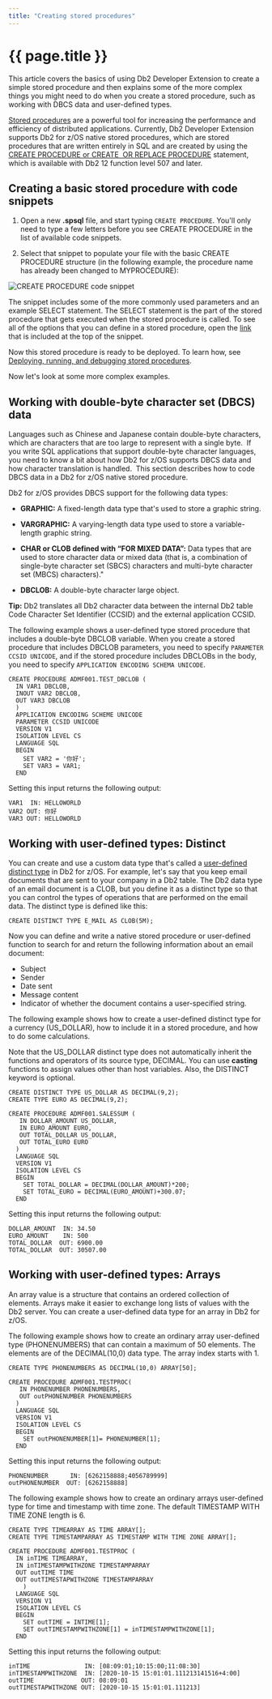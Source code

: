```yaml
---
title: "Creating stored procedures"
---
```


# {{ page.title }}

This article covers the basics of using Db2 Developer Extension to create a simple stored procedure and then explains some of the more complex things you might need to do when you create a stored procedure, such as working with DBCS data and user-defined types.

[Stored procedures](https://www.ibm.com/support/knowledgecenter/en/SSEPEK_12.0.0/apsg/src/tpc/db2z_storedprocedure.html) are a powerful tool for increasing the performance and efficiency of distributed applications. Currently, Db2 Developer Extension supports Db2 for z/OS native stored procedures, which are stored procedures that are written entirely in SQL and are created by using the [CREATE PROCEDURE or CREATE  OR REPLACE PROCEDURE](https://www.ibm.com/support/knowledgecenter/SSEPEK_12.0.0/sqlref/src/tpc/db2z_sql_createproceduresqlnative.html) statement, which is available with Db2 12 function level 507 and later.

## Creating a basic stored procedure with code snippets

1. Open a new **.spsql** file, and start typing `CREATE PROCEDURE`. You'll only need to type a few letters before you see CREATE PROCEDURE in the list of available code snippets.

2. Select that snippet to populate your file with the basic CREATE PROCEDURE structure (in the following example, the procedure name has already been changed to MYPROCEDURE):

![CREATE PROCEDURE code snippet]({{site.baseurl}}/assets/images/create-sp-snippet.png)

The snippet includes some of the more commonly used parameters and an example SELECT statement. The SELECT statement is the part of the stored procedure that gets executed when the stored procedure is called. To see all of the options that you can define in a stored procedure, open the [link](https://www.ibm.com/support/knowledgecenter/SSEPEK_12.0.0/sqlref/src/tpc/db2z_sql_createproceduresqlnative.html) that is included at the top of the snippet.

Now this stored procedure is ready to be deployed. To learn how, see [Deploying, running, and debugging stored procedures]({{site.baseurl}}/2021/03/12/Deploying-running-and-debugging-stored-procedures-basics.html).

Now let's look at some more complex examples.

## Working with double-byte character set (DBCS) data

Languages such as Chinese and Japanese contain double-byte characters, which are characters that are too large to represent with a single byte.  If you write SQL applications that support double-byte character languages, you need to know a bit about how Db2 for z/OS supports DBCS data and how character translation is handled.  This section describes how to code DBCS data in a Db2 for z/OS native stored procedure.

Db2 for z/OS provides DBCS support for the following data types:

- **GRAPHIC:** A fixed-length data type that's used to store a graphic string.

- **VARGRAPHIC:** A varying-length data type used to store a variable-length graphic string.

- **CHAR or CLOB defined with “FOR MIXED DATA”:** Data types that are used to store character data or mixed data (that is, a combination of single-byte character set (SBCS) characters and multi-byte character set (MBCS) characters)."

- **DBCLOB:** A double-byte character large object.

**Tip:** Db2 translates all Db2 character data between the internal Db2 table Code Character Set Identifier (CCSID) and the external application CCSID.

The following example shows a user-defined type stored procedure that includes a double-byte DBCLOB variable. When you create a stored procedure that includes DBCLOB parameters, you need to specify `PARAMETER CCSID UNICODE`, and if the stored procedure includes DBCLOBs in the body, you need to specify `APPLICATION ENCODING SCHEMA UNICODE`.

```
CREATE PROCEDURE ADMF001.TEST_DBCLOB (
  IN VAR1 DBCLOB,
  INOUT VAR2 DBCLOB,
  OUT VAR3 DBCLOB
  )
  APPLICATION ENCODING SCHEME UNICODE
  PARAMETER CCSID UNICODE
  VERSION V1
  ISOLATION LEVEL CS
  LANGUAGE SQL
  BEGIN
    SET VAR2 = '你好';
    SET VAR3 = VAR1;
  END
```

Setting this input returns the following output:

```
VAR1  IN: HELLOWORLD
VAR2 OUT: 你好
VAR3 OUT: HELLOWORLD
```

## Working with user-defined types: Distinct

You can create and use a custom data type that's called a [user-defined distinct type](https://www.ibm.com/support/knowledgecenter/en/SSEPEK_12.0.0/sqlref/src/tpc/db2z_distincttypessql.html) in Db2 for z/OS. For example, let's say that you keep email documents that are sent to your company in a Db2 table. The Db2 data type of an email document is a CLOB, but you define it as a distinct type so that you can control the types of operations that are performed on the email data. The distinct type is defined like this:

```
CREATE DISTINCT TYPE E_MAIL AS CLOB(5M); 
```

Now you can define and write a native stored procedure or user-defined function to search for and return the following information about an email document:

- Subject
- Sender
- Date sent
- Message content
- Indicator of whether the document contains a user-specified string.

The following example shows how to create a user-defined distinct type for a currency (US_DOLLAR), how to include it in a stored procedure, and how to do some calculations.

Note that the US_DOLLAR distinct type does not automatically inherit the functions and operators of its source type, DECIMAL. You can use **casting** functions to assign values other than host variables. Also, the DISTINCT keyword is optional.

```
CREATE DISTINCT TYPE US_DOLLAR AS DECIMAL(9,2);
CREATE TYPE EURO AS DECIMAL(9,2);
 
CREATE PROCEDURE ADMF001.SALESSUM (
   IN DOLLAR_AMOUNT US_DOLLAR,
   IN EURO_AMOUNT EURO,
   OUT TOTAL_DOLLAR US_DOLLAR,
   OUT TOTAL_EURO EURO
  )
  LANGUAGE SQL
  VERSION V1
  ISOLATION LEVEL CS 
  BEGIN
    SET TOTAL_DOLLAR = DECIMAL(DOLLAR_AMOUNT)*200;
    SET TOTAL_EURO = DECIMAL(EURO_AMOUNT)+300.07;
  END
```

Setting this input returns the following output:

```
DOLLAR_AMOUNT  IN: 34.50
EURO_AMOUNT    IN: 500
TOTAL_DOLLAR  OUT: 6900.00
TOTAL_DOLLAR  OUT: 30507.00
```

## Working with user-defined types: Arrays

An array value is a structure that contains an ordered collection of elements. Arrays make it easier to exchange long lists of values with the Db2 server. You can create a user-defined data type for an array in Db2 for z/OS.

The following example shows how to create an ordinary array user-defined type (PHONENUMBERS) that can contain a maximum of 50 elements. The elements are of the DECIMAL(10,0) data type. The array index starts with 1.

```
CREATE TYPE PHONENUMBERS AS DECIMAL(10,0) ARRAY[50];

CREATE PROCEDURE ADMF001.TESTPROC(
   IN PHONENUMBER PHONENUMBERS,
   OUT outPHONENUMBER PHONENUMBERS
  )
  LANGUAGE SQL
  VERSION V1
  ISOLATION LEVEL CS
  BEGIN
    SET outPHONENUMBER[1]= PHONENUMBER[1];
  END
```

Setting this input returns the following output:

```
PHONENUMBER      IN: [6262158888;4056789999]
outPHONENUMBER  OUT: [6262158888]
```

The following example shows how to create an ordinary arrays user-defined type for time and timestamp with time zone. The default TIMESTAMP WITH TIME ZONE length is 6.

```
CREATE TYPE TIMEARRAY AS TIME ARRAY[];
CREATE TYPE TIMESTAMPARRAY AS TIMESTAMP WITH TIME ZONE ARRAY[];

CREATE PROCEDURE ADMF001.TESTPROC (
  IN inTIME TIMEARRAY,
  IN inTIMESTAMPWITHZONE TIMESTAMPARRAY
  OUT outTIME TIME
  OUT outTIMESTAPWITHZONE TIMESTAMPARRAY
    )
  LANGUAGE SQL
  VERSION V1
  ISOLATION LEVEL CS
  BEGIN
    SET outTIME = INTIME[1];
    SET outTIMESTAMPWITHZONE[1] = inTIMESTAMPWITHZONE[1];
  END
```

Setting this input returns the following output:

```
inTIME               IN: [08:09:01;10:15:00;11:08:30]
inTIMESTAMPWITHZONE  IN: [2020-10-15 15:01:01.111213141516+4:00]
outTIME             OUT: 08:09:01
outTIMESTAPWITHZONE OUT: [2020-10-15 15:01:01.111213]
```

